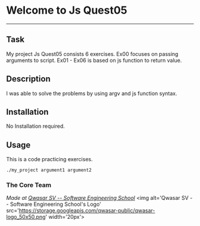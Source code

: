 # Welcome to Js Quest05
***

## Task
My project Js Quest05 consists 6 exercises. Ex00 focuses on passing arguments to script. Ex01 - Ex06 is based on js function to return value.

## Description
I was able to solve the problems by using argv and js function syntax.

## Installation
No Installation required.

## Usage
This is a code practicing exercises.
```
./my_project argument1 argument2
```

### The Core Team


<span><i>Made at <a href='https://qwasar.io'>Qwasar SV -- Software Engineering School</a></i></span>
<span><img alt='Qwasar SV -- Software Engineering School's Logo' src='https://storage.googleapis.com/qwasar-public/qwasar-logo_50x50.png' width='20px'></span>
